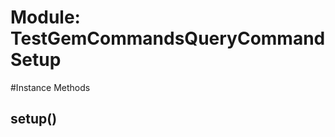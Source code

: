 # Module: TestGemCommandsQueryCommandSetup
    




#Instance Methods
## setup() [](#method-i-setup)

